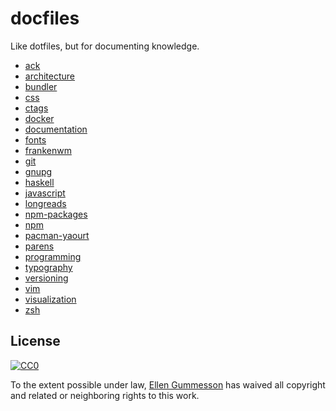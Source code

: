 # docfiles

Like dotfiles, but for documenting knowledge.

- [ack](ack.md)
- [architecture](architecture.md)
- [bundler](bundler.md)
- [css](css.md)
- [ctags](ctags.md)
- [docker](docker.md)
- [documentation](documentation.md)
- [fonts](fonts.md)
- [frankenwm](frankenwm.md)
- [git](git.md)
- [gnupg](gnupg.md)
- [haskell](haskell.md)
- [javascript](javascript.md)
- [longreads](longreads.md)
- [npm-packages](npm-packages.md)
- [npm](npm.md)
- [pacman-yaourt](pacman-yaourt.md)
- [parens](parens.md)
- [programming](programming.md)
- [typography](typography.md)
- [versioning](versioning.md)
- [vim](vim.md)
- [visualization](visualization.md)
- [zsh](zsh.md)

## License

[![CC0](http://i.creativecommons.org/p/zero/1.0/88x31.png)](http://creativecommons.org/publicdomain/zero/1.0/)

To the extent possible under law, [Ellen
Gummesson](http://www.ellengummesson.com) has waived all copyright and related
or neighboring rights to this work.
